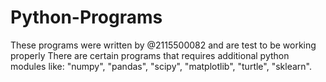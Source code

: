 # Python-Programs
These programs were written by @2115500082 and are test to be working properly
There are certain programs that requires additional python modules like: "numpy", "pandas", "scipy", "matplotlib", "turtle", "sklearn".
